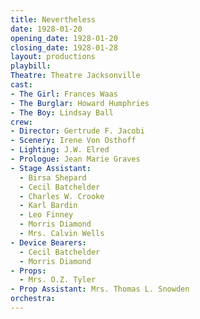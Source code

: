 ```yaml
---
title: Nevertheless
date: 1928-01-20
opening_date: 1928-01-20
closing_date: 1928-01-28
layout: productions
playbill:
Theatre: Theatre Jacksonville
cast:
- The Girl: Frances Waas
- The Burglar: Howard Humphries
- The Boy: Lindsay Ball
crew:
- Director: Gertrude F. Jacobi
- Scenery: Irene Von Osthoff
- Lighting: J.W. Elred
- Prologue: Jean Marie Graves
- Stage Assistant:
  - Birsa Shepard
  - Cecil Batchelder
  - Charles W. Crooke
  - Karl Bardin
  - Leo Finney
  - Morris Diamond
  - Mrs. Calvin Wells
- Device Bearers:
  - Cecil Batchelder
  - Morris Diamond
- Props:
  - Mrs. O.Z. Tyler
- Prop Assistant: Mrs. Thomas L. Snowden
orchestra:
---
```

